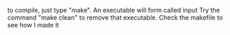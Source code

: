 to compile, just type "make". An executable will form called input
Try the command "make clean" to remove that executable.
Check the makefile to see how I made it
